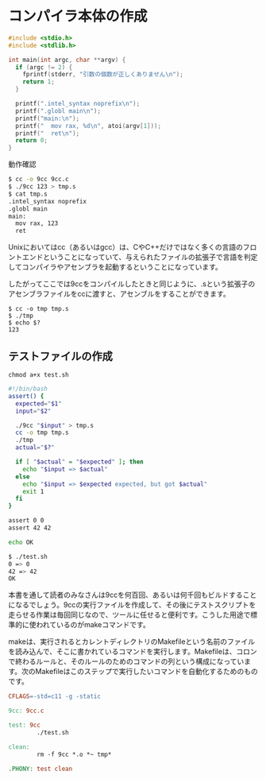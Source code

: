 # コンパイラ本体の作成

```c
#include <stdio.h>
#include <stdlib.h>

int main(int argc, char **argv) {
  if (argc != 2) {
    fprintf(stderr, "引数の個数が正しくありません\n");
    return 1;
  }

  printf(".intel_syntax noprefix\n");
  printf(".globl main\n");
  printf("main:\n");
  printf("  mov rax, %d\n", atoi(argv[1]));
  printf("  ret\n");
  return 0;
}
```

動作確認
```bash
$ cc -o 9cc 9cc.c
$ ./9cc 123 > tmp.s
$ cat tmp.s
.intel_syntax noprefix
.globl main
main:
  mov rax, 123
  ret
```

Unixにおいてはcc（あるいはgcc）は、CやC++だけではなく多くの言語のフロントエンドということになっていて、与えられたファイルの拡張子で言語を判定してコンパイラやアセンブラを起動するということになっています。

したがってここでは9ccをコンパイルしたときと同じように、.sという拡張子のアセンブラファイルをccに渡すと、アセンブルをすることができます。

```
$ cc -o tmp tmp.s
$ ./tmp
$ echo $?
123
```

## テストファイルの作成

`chmod a+x test.sh`

```bash
#!/bin/bash
assert() {
  expected="$1"
  input="$2"

  ./9cc "$input" > tmp.s
  cc -o tmp tmp.s
  ./tmp
  actual="$?"

  if [ "$actual" = "$expected" ]; then
    echo "$input => $actual"
  else
    echo "$input => $expected expected, but got $actual"
    exit 1
  fi
}

assert 0 0
assert 42 42

echo OK
```

```bash
$ ./test.sh
0 => 0
42 => 42
OK
```

本書を通して読者のみなさんは9ccを何百回、あるいは何千回もビルドすることになるでしょう。9ccの実行ファイルを作成して、その後にテストスクリプトを走らせる作業は毎回同じなので、ツールに任せると便利です。こうした用途で標準的に使われているのがmakeコマンドです。

makeは、実行されるとカレントディレクトリのMakefileという名前のファイルを読み込んで、そこに書かれているコマンドを実行します。Makefileは、コロンで終わるルールと、そのルールのためのコマンドの列という構成になっています。次のMakefileはこのステップで実行したいコマンドを自動化するためのものです。

```makefile
CFLAGS=-std=c11 -g -static

9cc: 9cc.c

test: 9cc
        ./test.sh

clean:
        rm -f 9cc *.o *~ tmp*

.PHONY: test clean
```
